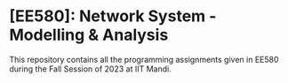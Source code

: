 # [EE580]: Network System - Modelling & Analysis
This repository contains all the programming assignments given in EE580 during the Fall Session of 2023 at IIT Mandi.
